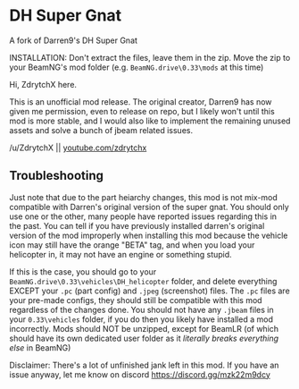 # DH Super Gnat
 A fork of Darren9's DH Super Gnat

INSTALLATION: Don't extract the files, leave them in the zip. Move the zip to your BeamNG's mod folder (e.g. `BeamNG.drive\0.33\mods` at this time)

Hi, ZdrytchX here.

This is an unofficial mod release. The original creator, Darren9 has now given me permission, even to release on repo, but I likely won't until this mod is more stable, and I would also like to implement the remaining unused assets and solve a bunch of jbeam related issues.

/u/ZdrytchX || [youtube.com/zdrytchx](youtube.com/zdrytchx)


## Troubleshooting

Just note that due to the part heiarchy changes, this mod is not mix-mod compatible with Darren's original version of the super gnat. You should only use one or the other, many people have reported issues regarding this in the past.
You can tell if you have previously installed darren's original version of the mod improperly when installing this mod because the vehicle icon may still have the orange "BETA" tag, and when you load your helicopter in, it may not have an engine or something stupid.

If this is the case, you should go to your `BeamNG.drive\0.33\vehicles\DH_helicopter` folder, and delete everything EXCEPT your `.pc` (part config) and `.jpeg` (screenshot) files. The `.pc` files are your pre-made configs, they should still be compatible with this mod regardless of the changes done. You should not have any `.jbeam` files in your `0.33\vehicles` folder, if you do then you likely have installed a mod incorrectly. Mods should NOT be unzipped, except for BeamLR (of which should have its own dedicated user folder as it *literally breaks everything else* in BeamNG)

Disclaimer: There's a lot of unfinished jank left in this mod. If you have an issue anyway, let me know on discord https://discord.gg/mzk22m9dcy
